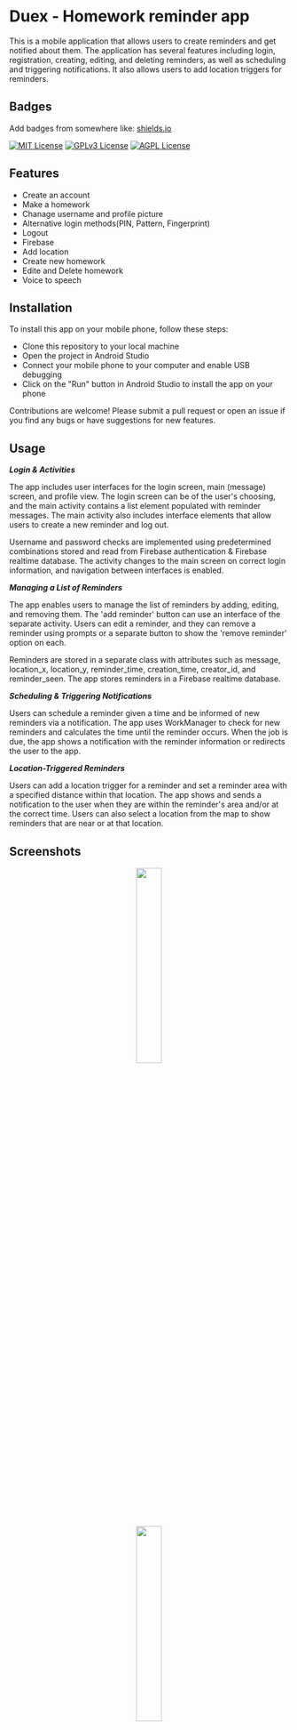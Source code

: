 
# Duex - Homework reminder app

This is a mobile application that allows users to create reminders and get notified about them. The application has several features including login, registration, creating, editing, and deleting reminders, as well as scheduling and triggering notifications. It also allows users to add location triggers for reminders.


## Badges

Add badges from somewhere like: [shields.io](https://shields.io/)

[![MIT License](https://img.shields.io/badge/License-MIT-green.svg)](https://choosealicense.com/licenses/mit/)
[![GPLv3 License](https://img.shields.io/badge/License-GPL%20v3-yellow.svg)](https://opensource.org/licenses/)
[![AGPL License](https://img.shields.io/badge/license-AGPL-blue.svg)](http://www.gnu.org/licenses/agpl-3.0)

## Features

- Create an account 
- Make a homework
- Chanage username and profile picture 
- Alternative login methods(PIN, Pattern, Fingerprint)
- Logout
- Firebase
- Add location
- Create new homework
- Edite and Delete homework
- Voice to speech


## Installation

To install this app on your mobile phone, follow these steps:

- Clone this repository to your local machine
- Open the project in Android Studio
- Connect your mobile phone to your computer and enable USB debugging
- Click on the "Run" button in Android Studio to install the app on your phone

Contributions are welcome! Please submit a pull request or open an issue if you find any bugs or have suggestions for new features.

## Usage

<em><strong>Login & Activities</strong></em>

The app includes user interfaces for the login screen, main (message) screen, and profile view. The login screen can be of the user's choosing, and the main activity contains a list element populated with reminder messages. The main activity also includes interface elements that allow users to create a new reminder and log out.

Username and password checks are implemented using predetermined combinations stored and read from Firebase authentication & Firebase realtime database. The activity changes to the main screen on correct login information, and navigation between interfaces is enabled.

<em><strong>Managing a List of Reminders</strong></em>

The app enables users to manage the list of reminders by adding, editing, and removing them. The 'add reminder' button can use an interface of the separate activity. Users can edit a reminder, and they can remove a reminder using prompts or a separate button to show the 'remove reminder' option on each.

Reminders are stored in a separate class with attributes such as message, location_x, location_y, reminder_time, creation_time, creator_id, and reminder_seen. The app stores reminders in a Firebase realtime database.

<em><strong>Scheduling & Triggering Notifications</strong></em>

Users can schedule a reminder given a time and be informed of new reminders via a notification. The app uses WorkManager to check for new reminders and calculates the time until the reminder occurs. When the job is due, the app shows a notification with the reminder information or redirects the user to the app.

<!-- Reminders with a location or timing requirement are hidden from the list, and a "show all" or similar feature can be used to ensure that all reminders can be edited or removed. -->

<em><strong>Location-Triggered Reminders</strong></em>

Users can add a location trigger for a reminder and set a reminder area with a specified distance within that location. The app shows and sends a notification to the user when they are within the reminder's area and/or at the correct time. Users can also select a location from the map to show reminders that are near or at that location.

## Screenshots

<p align="center"><img width="30%" src="https://user-images.githubusercontent.com/6293254/217293701-d18df68d-c7c7-48cb-a6cd-7c0656e59e16.png"></p>
<p align="center"><img width="30%" src="https://user-images.githubusercontent.com/6293254/219363279-a7c0372c-cada-4632-8517-f326efcd8389.png"></p>
<p align="center"><img width="30%" src="https://user-images.githubusercontent.com/6293254/219363507-120820f8-e2c8-4e0a-90c3-58da7f5629ec.png"></p>



## Acknowledgements

This app was created as part of a homework assignment for a mobile development course. The requirements and guidelines for the assignment were provided by the course instructor.

